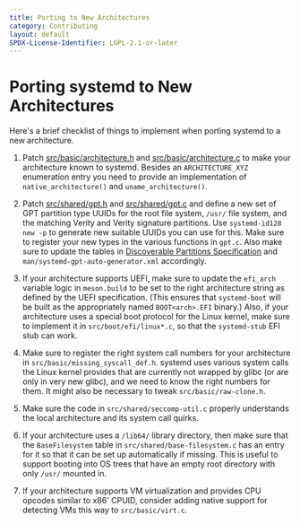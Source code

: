 ```yaml
---
title: Porting to New Architectures
category: Contributing
layout: default
SPDX-License-Identifier: LGPL-2.1-or-later
---
```


# Porting systemd to New Architectures

Here's a brief checklist of things to implement when porting systemd to a new
architecture.

1. Patch
   [src/basic/architecture.h](https://github.com/systemd/systemd/blob/main/src/basic/architecture.h)
   and
   [src/basic/architecture.c](https://github.com/systemd/systemd/blob/main/src/basic/architecture.c)
   to make your architecture known to systemd. Besides an `ARCHITECTURE_XYZ`
   enumeration entry you need to provide an implementation of
   `native_architecture()` and `uname_architecture()`.

2. Patch
   [src/shared/gpt.h](https://github.com/systemd/systemd/blob/main/src/shared/gpt.h)
   and
   [src/shared/gpt.c](https://github.com/systemd/systemd/blob/main/src/shared/gpt.c)
   and define a new set of GPT partition type UUIDs for the root file system,
   `/usr/` file system, and the matching Verity and Verity signature
   partitions. Use `systemd-id128 new -p` to generate new suitable UUIDs you
   can use for this. Make sure to register your new types in the various
   functions in `gpt.c`. Also make sure to update the tables in
   [Discoverable Partitions Specification](https://uapi-group.org/specifications/specs/discoverable_partitions_specification)
   and `man/systemd-gpt-auto-generator.xml` accordingly.

3. If your architecture supports UEFI, make sure to update the `efi_arch`
   variable logic in `meson.build` to be set to the right architecture string
   as defined by the UEFI specification. (This ensures that `systemd-boot` will
   be built as the appropriately named `BOOT<arch>.EFI` binary.) Also, if your
   architecture uses a special boot protocol for the Linux kernel, make sure to
   implement it in `src/boot/efi/linux*.c`, so that the `systemd-stub` EFI stub
   can work.

4. Make sure to register the right system call numbers for your architecture in
   `src/basic/missing_syscall_def.h`. systemd uses various system calls the
   Linux kernel provides that are currently not wrapped by glibc (or are only
   in very new glibc), and we need to know the right numbers for them. It might
   also be necessary to tweak `src/basic/raw-clone.h`.

5. Make sure the code in `src/shared/seccomp-util.c` properly understands the
   local architecture and its system call quirks.

6. If your architecture uses a `/lib64/` library directory, then make sure that
   the `BaseFilesystem` table in `src/shared/base-filesystem.c` has an entry
   for it so that it can be set up automatically if missing. This is useful to
   support booting into OS trees that have an empty root directory with only
   `/usr/` mounted in.

7. If your architecture supports VM virtualization and provides CPU opcodes
   similar to x86' CPUID, consider adding native support for detecting VMs this
   way to `src/basic/virt.c`.
